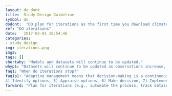 ```yaml
---
layout: do_dont
title:  Study Design Guideline
symbol: do
dodont:  "DO plan for iterations as the first time you download climate data should not be your last"
ref: "DO iterations" 
date:   2017-02-01 16:54:46
categories:
- study_design
img: iterations.png
img2: 
tags: []
shortwhy: "Models and datasets will continue to be updated."
whyp1: "Datasets will continue to be updated as observations increase, models improve, errors are corrected, computational capacity increases, and hydrology and climate science advance. As such, iteration and updating should be included in a risk management framework, where new strategies are allowed to develop as new knowledge becomes available. This includes revisiting decisions when new information (e.g., new climate scenarios) are available (Willows and Connell 2003)."
faq1: "When do iterations stop?"
faq1p1: "Adaptive management means that decision-making is a continuous process, and we need to continually keep information used to support decisions up to date (a circular process). However, decisions can be made along the way.  As an example of what this looks like, see the eight stages of the decision-making framework in Willows and Connell (2003): 1) Identify problem and objectives, 2) Establish decision-making criteria, 3) Assess risk,
4) Identify options, 5) Appraise options, 6) Make decision, 7) Implement decision, and 8) Monitor, evaluate and review. Importantly, decision-making occurs in the midst of iterations with the best available information at the time and with knowledge that it will be readdressed as more information becomes available (NAVFAC 2017).  This needs to take into account that decisions occur at specific moments in time and therefore questions need to be constructed to be tractable within a timeline and the whole process designed to incremented and, when possible, flexible, modular, and updatable."
forward: "Plan for iterations (e.g., automate the process, track dataset updates and model versions, document all steps in the process).  This will also help recovery when unforeseen errors are uncovered.  When possible sign up for notices that provide information on new releases or error updates."
---
```

